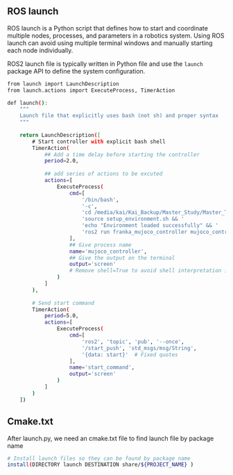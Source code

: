 ## ROS launch
ROS launch is a Python script that defines how to start and coordinate multiple nodes, processes, and parameters in a robotics system. Using ROS launch can avoid using multiple terminal windows and manually starting each node individually.

ROS2 launch file is typically written in Python file and use the `launch` package API to define the system configuration.

```bash
from launch import LaunchDescription
from launch.actions import ExecuteProcess, TimerAction

def launch():
    """
    Launch file that explicitly uses bash (not sh) and proper syntax
    """
   
    return LaunchDescription([
        # Start controller with explicit bash shell
        TimerAction(
            ## Add a time delay before starting the controller
            period=2.0,
            
            ## add series of actions to be excuted
            actions=[
                ExecuteProcess(
                    cmd=[
                        '/bin/bash',
                        '-c',
                        'cd /media/kai/Kai_Backup/Master_Study/Master_Thesis/Master_Study_Master_Thesis && '
                        'source setup_environment.sh && '
                        'echo "Environment loaded successfully" && '
                        'ros2 run franka_mujoco_controller mujoco_controller'
                    ],
                    ## Give process name
                    name='mujoco_controller',
				    ## Give the output on the terminal
                    output='screen'
                    # Remove shell=True to avoid shell interpretation issues
                )
            ]
        ),
        
        # Send start command
        TimerAction(
            period=5.0,
            actions=[
                ExecuteProcess(
                    cmd=[
                        'ros2', 'topic', 'pub', '--once',
                        '/start_push', 'std_msgs/msg/String',
                        '{data: start}'  # Fixed quotes
                    ],
                    name='start_command',
                    output='screen'
                )
            ]
        )
    ])
```

## Cmake.txt
After launch.py, we need an cmake.txt file to find launch file by package name

```bash
# Install launch files so they can be found by package name
install(DIRECTORY launch DESTINATION share/${PROJECT_NAME} )
```